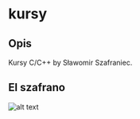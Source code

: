 # kursy
## Opis
Kursy C/C++ by Sławomir Szafraniec.    
## El szafrano
![alt text](https://cdn.discordapp.com/attachments/421005196487819266/970731112164884520/FRWgIMqXwAE7WWB.jpg)

